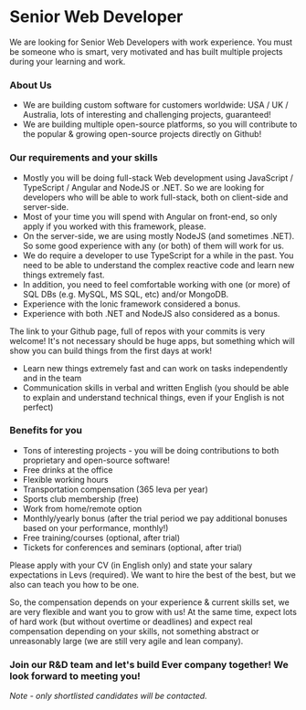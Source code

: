 
# Senior Web Developer
We are looking for Senior Web Developers with work experience. You must be someone who is smart, very motivated and has built multiple projects during your learning and work.

### About Us
* We are building custom software for customers worldwide: USA / UK / Australia, lots of interesting and challenging projects, guaranteed!
* We are building multiple open-source platforms, so you will contribute to the popular & growing open-source projects directly on Github!

### Our requirements and your skills
* Mostly you will be doing full-stack Web development using JavaScript / TypeScript / Angular and NodeJS or .NET. So we are looking for developers who will be able to work full-stack, both on client-side and server-side. 
* Most of your time you will spend with Angular on front-end, so only apply if you worked with this framework, please.
* On the server-side, we are using mostly NodeJS (and sometimes .NET). So some good experience with any (or both) of them will work for us.
*  We do require a developer to use TypeScript for a while in the past. You need to be able to understand the complex reactive code and learn new things extremely fast.
* In addition, you need to feel comfortable working with one (or more) of SQL DBs (e.g. MySQL, MS SQL, etc) and/or MongoDB.
* Experience with the Ionic framework considered a bonus.
*  Experience with both .NET and NodeJS also considered as a bonus.

The link to your Github page, full of repos with your commits is very welcome! It's not necessary should be huge apps, but something which will show you can build things from the first days at work!

*  Learn new things extremely fast and can work on tasks independently and in the team
* Communication skills in verbal and written English (you should be able to explain and understand technical things, even if your English is not perfect)

### Benefits for you
* Tons of interesting projects - you will be doing contributions to both proprietary and open-source software!
* Free drinks at the office
* Flexible working hours
* Transportation compensation (365 leva per year)
* Sports club membership (free)
* Work from home/remote option
* Monthly/yearly bonus (after the trial period we pay additional bonuses based on your performance, monthly!)
* Free training/courses (optional, after trial)
* Tickets for conferences and seminars (optional, after trial)

Please apply with your CV (in English only) and state your salary expectations in Levs (required).
We want to hire the best of the best, but we also can teach you how to be one.

So, the compensation depends on your experience & current skills set, we are very flexible and want you to grow with us! At the same time, expect lots of hard work (but without overtime or deadlines) and expect real compensation depending on your skills, not something abstract or unreasonably large (we are still very agile and lean company).

### Join our R&D team and let's build Ever company together! We look forward to meeting you!
*Note - only shortlisted candidates will be contacted.*
